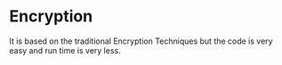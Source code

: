 # Encryption
It is based on the traditional Encryption Techniques but the code is very easy and run time is very less.
